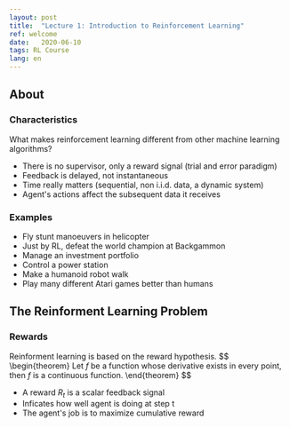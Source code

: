 ```yaml
---
layout: post
title:  "Lecture 1: Introduction to Reinforcement Learning"
ref: welcome
date:   2020-06-10
tags: RL Course
lang: en
---
```

## About
### Characteristics 
What makes reinforcement learning different from other machine learning algorithms?
- There is no supervisor, only a reward signal (trial and error paradigm)
- Feedback is delayed, not instantaneous
- Time really matters (sequential, non i.i.d. data, a dynamic system) 
- Agent's actions affect the subsequent data it receives

### Examples
- Fly stunt manoeuvers in helicopter
- Just by RL, defeat the world champion at Backgammon
- Manage an investment portfolio
- Control a power station
- Make a humanoid robot walk
- Play many different Atari games better than humans

## The Reinforment Learning Problem
### Rewards
Reinforment learning is based on the reward hypothesis.
$$
\begin{theorem}
Let $f$ be a function whose derivative exists in every point, then $f$ is 
a continuous function.
\end{theorem}
$$
- A reward $R_t$ is a scalar feedback signal
- Inficates how well agent is doing at step t
- The agent's job is to maximize cumulative reward
